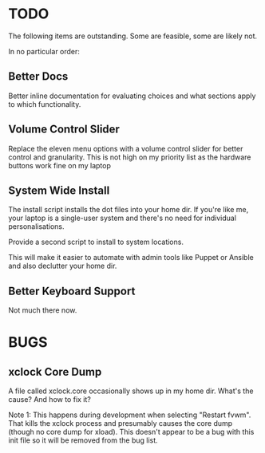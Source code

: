 # TODO

The following items are outstanding. Some are feasible, some are likely not.

In no particular order:

## Better Docs

Better inline documentation for evaluating choices and what sections apply to which functionality.

## Volume Control Slider

Replace the eleven menu options with a volume control slider for better control and granularity. This is not high on my priority list as the hardware buttons work fine on my laptop

## System Wide Install

The install script installs the dot files into your home dir. If you're like me, your laptop is a single-user system and there's no need for individual personalisations.

Provide a second script to install to system locations.

This will make it easier to automate with admin tools like Puppet or Ansible and also declutter your home dir.

## Better Keyboard Support

Not much there now.

# BUGS

## xclock Core Dump

A file called xclock.core occasionally shows up in my home dir. What's the cause? And how to fix it?

Note 1: This happens during development when selecting "Restart fvwm". That kills the xclock process and presumably causes the core dump (though no core dump for xload). This doesn't appear to be a bug with this init file so it will be removed from the bug list.
